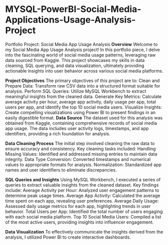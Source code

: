 # MYSQL-PowerBI-Social-Media-Applications-Usage-Analysis-Project
Portfolio Project: Social Media App Usage Analysis
**Overview**
Welcome to my Social Media App Usage Analysis project! In this portfolio piece, I delve into the fascinating world of social media usage patterns, leveraging raw data sourced from Kaggle. This project showcases my skills in data cleaning, SQL querying, and data visualization, ultimately providing actionable insights into user behavior across various social media platforms.

**Project Objectives**
The primary objectives of this project are to:
Clean and Prepare Data: Transform raw CSV data into a structured format suitable for analysis.
Perform SQL Queries: Utilize MySQL Workbench to extract meaningful insights from the cleaned data.
Generate Key Metrics: Calculate average activity per hour, average app activity, daily usage per app, total users per app, and identify the top 10 social media users.
Visualize Insights: Create compelling visualizations using Power BI to present findings in an easily digestible format.
**Data Source**
The dataset used for this analysis was obtained from Kaggle, containing comprehensive records of social media app usage. The data includes user activity logs, timestamps, and app identifiers, providing a rich foundation for analysis.

**Data Cleaning Process**
The initial step involved cleaning the raw data to ensure accuracy and consistency. Key cleaning tasks included:
Handling Missing Values: Identified and addressed missing entries to maintain data integrity.
Data Type Conversion: Converted timestamps and numerical values to appropriate formats for analysis.
Normalization: Standardized app names and user identifiers to eliminate discrepancies.

**SQL Queries and Insights**
Using MySQL Workbench, I executed a series of queries to extract valuable insights from the cleaned dataset. Key findings include:
Average Activity per Hour: Analyzed user engagement patterns to determine peak usage times.
Average App Activity: Calculated the average time spent on each app, revealing user preferences.
Average Daily Usage: Assessed daily usage metrics for each app, highlighting trends in user behavior.
Total Users per App: Identified the total number of users engaging with each social media platform.
Top 10 Social Media Users: Compiled a list of the most active users, providing insights into influencer engagement.

**Data Visualization**
To effectively communicate the insights derived from the analysis, I utilized Power BI to create interactive dashboards.
